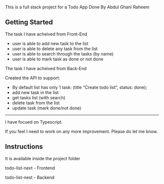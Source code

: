 This is a full stack project for a Todo App Done By Abdul Ghani Raheem

## Getting Started

The task I have acheived from Front-End

- user is able to add new task to the list
- user is able to delete any task from the list
- user is able to search through the tasks (by name)
- user is able to mark task as done or not done

The task I have acheived from Back-End

Created the API to support:
- By default list has only 1 task: (title “Create todo list”, status: done);
- add new task in the list
- get tasks list (with search)
- delete task from the list
- update task (mark done/not done)

----

I have focued on Typescript.

If you feel I need to work on any more improvement. Please do let me know.

## Instructions

It is available inside the project folder

todo-list-next - Frontend

todo-list-nest - Backend


